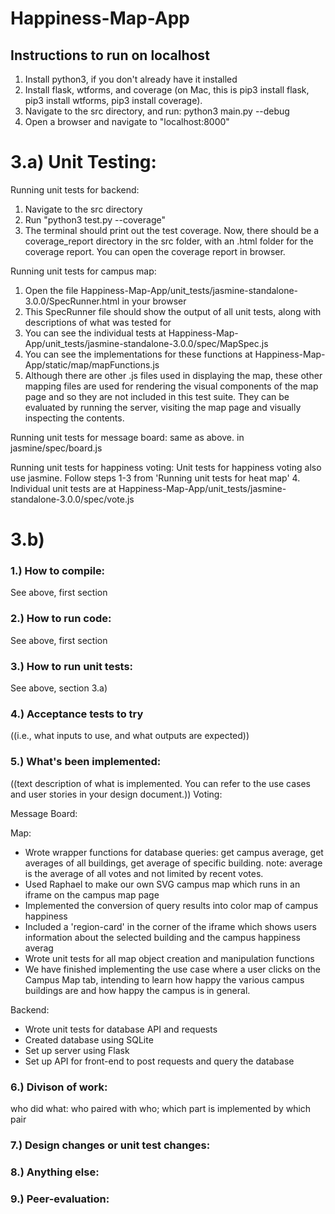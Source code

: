 # Happiness-Map-App
## Instructions to run on localhost

1. Install python3, if you don't already have it installed
2. Install flask, wtforms, and coverage (on Mac, this is pip3 install flask, pip3 install wtforms, pip3 install coverage). 
3. Navigate to the src directory, and run: python3 main.py --debug
4. Open a browser and navigate to "localhost:8000"

# 3.a) Unit Testing:

Running unit tests for backend:
1. Navigate to the src directory
2. Run "python3 test.py --coverage"
3. The terminal should print out the test coverage. Now, there should be a coverage_report directory in the src folder, with an .html folder for the coverage report. You can open the coverage report in browser.

Running unit tests for campus map:
1. Open the file Happiness-Map-App/unit_tests/jasmine-standalone-3.0.0/SpecRunner.html in your browser
2. This SpecRunner file should show the output of all unit tests, along with descriptions of what was tested for
3. You can see the individual tests at Happiness-Map-App/unit_tests/jasmine-standalone-3.0.0/spec/MapSpec.js
4. You can see the implementations for these functions at Happiness-Map-App/static/map/mapFunctions.js
5. Although there are other .js files used in displaying the map, these other mapping files are used for rendering the visual components of the map page and so they are not included in this test suite. They can be evaluated by running the server, visiting the map page and visually inspecting the contents.

Running unit tests for message board:
same as above. in jasmine/spec/board.js

Running unit tests for happiness voting:
Unit tests for happiness voting also use jasmine.
Follow steps 1-3 from 'Running unit tests for heat map'
4. Individual unit tests are at Happiness-Map-App/unit_tests/jasmine-standalone-3.0.0/spec/vote.js

# 3.b)

### 1.) How to compile:
See above, first section
### 2.) How to run code:
See above, first section
### 3.) How to run unit tests:
See above, section 3.a)
### 4.) Acceptance tests to try
((i.e., what inputs to use, and what outputs are expected))
### 5.) What's been implemented:
((text description of what is implemented. You can refer to the use cases and user stories in your design document.))
Voting:

Message Board:

Map:
- Wrote wrapper functions for database queries: get campus average, get averages of all buildings, get average of specific building. note: average is the average of all votes and not limited by recent votes.
- Used Raphael to make our own SVG campus map which runs in an iframe on the campus map page
- Implemented the conversion of query results into color map of campus happiness
- Included a 'region-card' in the corner of the iframe which shows users information about the selected building and the campus happiness averag
- Wrote unit tests for all map object creation and manipulation functions
- We have finished implementing the use case where a user clicks on the Campus Map tab, intending to learn how happy the various campus buildings are and how happy the campus is in general.

Backend:
- Wrote unit tests for database API and requests
- Created database using SQLite
- Set up server using Flask
- Set up API for front-end to post requests and query the database

### 6.) Divison of work:
who did what: who paired with who; which part is implemented by which pair

### 7.) Design changes or unit test changes:
### 8.) Anything else:
### 9.) Peer-evaluation:
